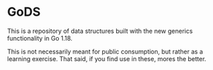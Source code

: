 # GoDS

This is a repository of data structures built with the new generics functionality in Go 1.18.

This is not necessarily meant for public consumption, but rather as a learning exercise. That said, if you find use in these, mores the better.

